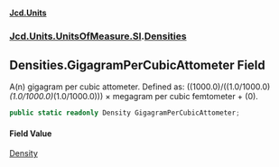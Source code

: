 #### [Jcd.Units](index.md 'index')
### [Jcd.Units.UnitsOfMeasure.SI](Jcd.Units.UnitsOfMeasure.SI.md 'Jcd.Units.UnitsOfMeasure.SI').[Densities](Densities.md 'Jcd.Units.UnitsOfMeasure.SI.Densities')

## Densities.GigagramPerCubicAttometer Field

A(n) gigagram per cubic attometer. Defined as: ((1000.0)/((1.0/1000.0)*(1.0/1000.0)*(1.0/1000.0))) × megagram per cubic femtometer + (0).

```csharp
public static readonly Density GigagramPerCubicAttometer;
```

#### Field Value
[Density](Density.md 'Jcd.Units.UnitTypes.Density')